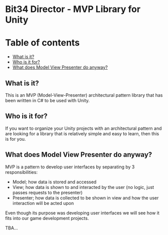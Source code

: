 # **Bit34 Director - MVP Library for Unity**

# **Table of contents**
- [What is it?](#what-is-it)
- [Who is it for?](#who-is-it-for)
- [What does Model View Presenter do anyway?](#what-does-model-view-presenter-do-anyway)


## **What is it?**
This is an MVP (Model-View-Presenter) architectural pattern library that has been written in C# to be used with Unity.

## **Who is it for?**
If you want to organize your Unity projects with an architectural pattern and are looking for a library that is relatively simple and easy to learn, then this is for you.

## **What does Model View Presenter do anyway?**
MVP is a pattern to develop user interfaces by separating by 3 responsibilities:
- Model; how data is stored and accessed
- View; how data is shown to and interacted by the user (no logic, just passes requests to the presenter)
- Presenter; how data is collected to be shown in view and how the user interaction will be acted upon

Even though its purpose was developing user interfaces we will see how it fits into our game development projects. 

TBA...